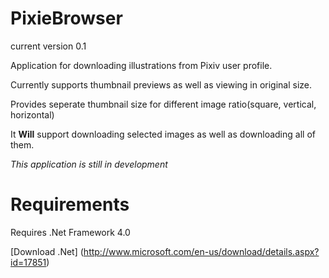 PixieBrowser
===============
current version 0.1

Application for downloading illustrations from Pixiv user profile.

Currently supports thumbnail previews as well as viewing in original size.

Provides seperate thumbnail size for different image ratio(square, vertical, horizontal)

It **Will** support downloading selected images as well as downloading all of them.


*This application is still in development*


Requirements
==============
Requires .Net Framework 4.0


[Download .Net] (http://www.microsoft.com/en-us/download/details.aspx?id=17851)


